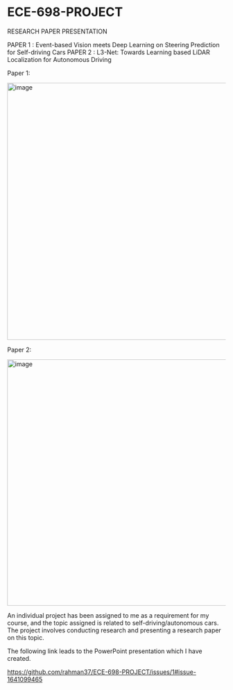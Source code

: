 
# ECE-698-PROJECT
RESEARCH PAPER PRESENTATION

PAPER 1 : Event-based Vision meets Deep Learning on Steering Prediction for Self-driving Cars
PAPER 2 : L3-Net: Towards Learning based LiDAR Localization for Autonomous Driving

Paper 1:

<img width="592" alt="image" src="https://user-images.githubusercontent.com/53487992/227799769-8665e42f-25c5-41eb-84bd-f50aeb5f3a8d.png">


Paper 2:

<img width="567" alt="image" src="https://user-images.githubusercontent.com/53487992/227799803-5aa21e9b-7ef7-4c1f-a39d-989be3a50dd1.png">


An individual project has been assigned to me as a requirement for my course, and the topic assigned is related to self-driving/autonomous cars. The project involves conducting research and presenting a research paper on this topic.

The following link leads to the PowerPoint presentation which I have created.

https://github.com/rahman37/ECE-698-PROJECT/issues/1#issue-1641099465
